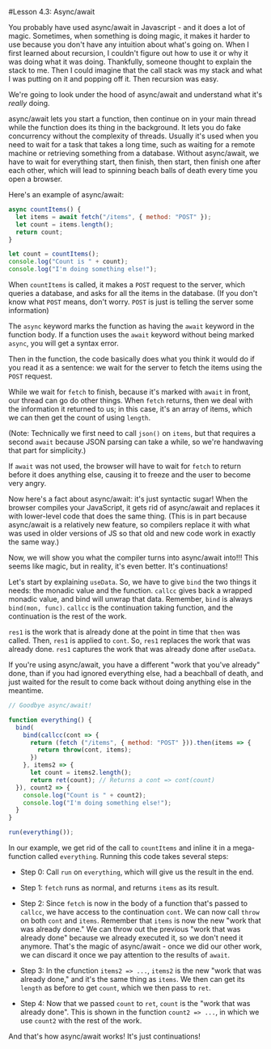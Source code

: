 #Lesson 4.3: Async/await

You probably have used async/await in Javascript - and it does a lot of magic.  Sometimes, when something is doing magic, it makes it harder to use because you don't have any intuition about what's going on. When I first learned about recursion, I couldn't figure out how to use it or why it was doing what it was doing. Thankfully, someone thought to explain the stack to me. Then I could imagine that the call stack was my stack and what I was putting on it and popping off it. Then recursion was easy.

We're going to look under the hood of async/await and understand what it's _really_ doing.

async/await lets you start a function, then continue on in your main thread while the function does its thing in the background. It lets you do fake concurrency without the complexity of threads. Usually it's used when you need to wait for a task that takes a long time, such as waiting for a remote machine or retrieving something from a database. Without async/await, we have to wait for everything start, then finish, then start, then finish one after each other, which will lead to spinning beach balls of death every time you open a browser.

Here's an example of async/await:

```javascript
async countItems() {
  let items = await fetch("/items", { method: "POST" });
  let count = items.length();
  return count;
}

let count = countItems();
console.log("Count is " + count);
console.log("I'm doing something else!");
```

When `countItems` is called, it makes a `POST` request to the server, which queries a database, and asks for all the items in the database. (If you don't know what `POST` means, don't worry.  `POST` is just is telling the server some information)

The `async` keyword marks the function as having the `await` keyword in the function body. If a function uses the `await` keyword without being marked `async`, you will get a syntax error.

Then in the function, the code basically does what you think it would do if you read it as a sentence: we wait for the server to fetch the items using the `POST` request.

While we wait for `fetch` to finish, because it's marked with `await` in front, our thread can go do other things. When `fetch` returns, then we deal with the information it returned to us; in this case, it's an array of items, which we can then get the count of using `length`.

(Note: Technically we first need to call `json()` on `items`, but that requires a second `await` because JSON parsing can take a while, so we're handwaving that part for simplicity.)

If `await` was not used, the browser will have to wait for `fetch` to return before it does anything else, causing it to freeze and the user to become very angry.

Now here's a fact about async/await: it's just syntactic sugar! When the browser compiles your JavaScript, it gets rid of async/await and replaces it with lower-level code that does the same thing. (This is in part because async/await is a relatively new feature, so compilers replace it with what was used in older versions of JS so that old and new code work in exactly the same way.)

Now, we will show you what the compiler turns into async/await into!!! This seems like magic, but in reality, it's even better. It's continuations!

Let's start by explaining `useData`. So, we have to give `bind` the two things it needs: the monadic value and the function. `callcc` gives back a wrapped monadic value, and bind will unwrap that data. Remember, `bind` is always `bind(mon, func)`. `callcc` is the continuation taking function, and the continuation is the rest of the work.

`res1` is the work that is already done at the point in time that `then` was called. Then, `res1` is applied to `cont`. So, `res1` replaces the work that was already done. `res1` captures the work that was already done after `useData`.

If you're using async/await, you have a different "work that you've already" done, than if you had ignored everything else, had a beachball of death, and just waited for the result to come back without doing anything else in the meantime. 

```javascript
// Goodbye async/await!

function everything() {
  bind(
    bind(callcc(cont => {
      return (fetch ("/items", { method: "POST" })).then(items => {
        return throw(cont, items);
      })
    }, items2 => {
      let count = items2.length();
      return ret(count); // Returns a cont => cont(count)
  }), count2 => {
    console.log("Count is " + count2);
    console.log("I'm doing something else!");
  }
}

run(everything());
```

In our example, we get rid of the call to `countItems` and inline it in a mega-function called `everything`. Running this code takes several steps:

- Step 0: Call `run` on `everything`, which will give us the result in the end.

- Step 1: `fetch` runs as normal, and returns `items` as its result.

- Step 2: Since `fetch` is now in the body of a function that's passed to `callcc`, we have access to the continuation `cont`. We can now call `throw` on both `cont` and `items`. Remember that `items` is now the new "work that was already done." We can throw out the previous "work that was already done" because we already executed it, so we don't need it anymore. That's the magic of async/await - once we did our other work, we can discard it once we pay attention to the results of `await`.

- Step 3: In the cfunction `items2 => ...`, `items2` is the new "work that was already done," and it's the same thing as `items`. We then can get its `length` as before to get `count`, which we then pass to `ret`.

- Step 4: Now that we passed `count` to `ret`, `count` is the "work that was already done". This is shown in the function `count2 => ...`, in which we use `count2` with the rest of the work.

And that's how async/await works! It's just continuations!